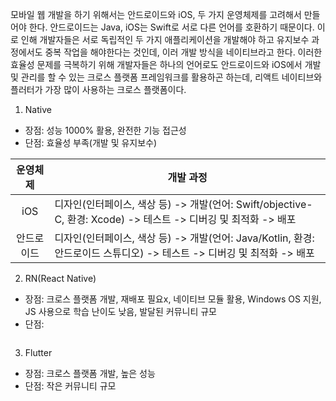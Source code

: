 <p>
  모바일 웹 개발을 하기 위해서는 안드로이드와 iOS, 두 가지 운영체제를 고려해서 만들어야 한다. 안드로이드는 Java, iOS는 Swift로 서로 다른 언어를 호환하기 때문이다.
  이로 인해 개발자들은 서로 독립적인 두 가지 애플리케이션을 개발해야 하고 유지보수 과정에서도 중복 작업을 해야한다는 것인데, 이러 개발 방식을 네이티브라고 한다. 
  이러한 효율성 문제를 극복하기 위해 개발자들은 하나의 언어로도 안드로이드와 iOS에서 개발 및 관리를 할 수 있는 크로스 플랫폼 프레임워크를 활용하곤 하는데,
  리액트 네이티브와 플러터가 가장 많이 사용하는 크로스 플랫폼이다.
</p>

1. Native

- 장점:  성능 1000% 활용, 완전한 기능 접근성
- 단점:  효율성 부족(개발 및 유지보수)

| 운영체제 | 개발 과정 |
| :-----: | ----- |
| iOS | 디자인(인터페이스, 색상 등) -> 개발(언어: Swift/objective-C, 환경: Xcode) -> 테스트 -> 디버깅 및 최적화 -> 배포 |
| 안드로이드 | 디자인(인터페이스, 색상 등) -> 개발(언어: Java/Kotlin, 환경: 안드로이드 스튜디오) -> 테스트 -> 디버깅 및 최적화 -> 배포 |

2. RN(React Native)

- 장점:  크로스 플랫폼 개발, 재배포 필요x, 네이티브 모듈 활용, Windows OS 지원, JS 사용으로 학습 난이도 낮음, 발달된 커뮤니티 규모
- 단점:  
<img src="">

3. Flutter

- 장점:  크로스 플랫폼 개발, 높은 성능
- 단점:  작은 커뮤니티 규모
<img src="">
